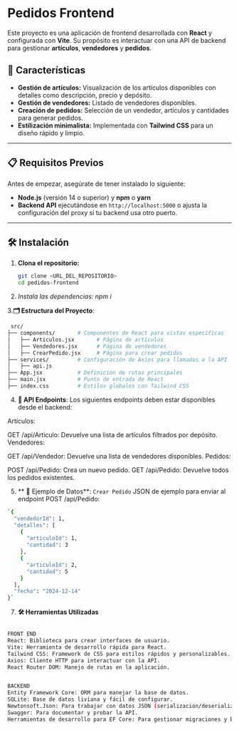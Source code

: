 # Pedidos Frontend

Este proyecto es una aplicación de frontend desarrollada con **React** y configurada con **Vite**. Su propósito es interactuar con una API de backend para gestionar **artículos**, **vendedores** y **pedidos**.

## 🚀 Características

- **Gestión de artículos:** Visualización de los artículos disponibles con detalles como descripción, precio y depósito.
- **Gestión de vendedores:** Listado de vendedores disponibles.
- **Creación de pedidos:** Selección de un vendedor, artículos y cantidades para generar pedidos.
- **Estilización minimalista:** Implementada con **Tailwind CSS** para un diseño rápido y limpio.

---

## 📋 Requisitos Previos

Antes de empezar, asegúrate de tener instalado lo siguiente:

- **Node.js** (versión 14 o superior) y **npm** o **yarn**
- **Backend API** ejecutándose en `http://localhost:5000` o ajusta la configuración del proxy si tu backend usa otro puerto.

---

## 🛠️ Instalación

1. **Clona el repositorio:**
   ```bash
   git clone <URL_DEL_REPOSITORIO>
   cd pedidos-frontend
2. **Instala las dependencias:* npm i*

3.**🗂️ Estructura del Proyecto**:

```bash
 src/
├── components/       # Componentes de React para vistas específicas
│   ├── Articulos.jsx       # Página de artículos
│   ├── Vendedores.jsx      # Página de vendedores
│   ├── CrearPedido.jsx     # Página para crear pedidos
├── services/         # Configuración de Axios para llamadas a la API
│   ├── api.js
├── App.jsx           # Definición de rutas principales
├── main.jsx          # Punto de entrada de React
├── index.css         # Estilos globales con Tailwind CSS
```

4. **🔗 API Endpoints**:
Los siguientes endpoints deben estar disponibles desde el backend:

Artículos:

GET /api/Articulo: Devuelve una lista de artículos filtrados por depósito.
Vendedores:

GET /api/Vendedor: Devuelve una lista de vendedores disponibles.
Pedidos:

POST /api/Pedido: Crea un nuevo pedido.
GET /api/Pedido: Devuelve todos los pedidos existentes.

5. ** 🧪 Ejemplo de Datos**:
`Crear Pedido`
JSON de ejemplo para enviar al endpoint POST /api/Pedido:
```bash
`{
  "vendedorId": 1,
  "detalles": [
    {
      "articuloId": 1,
      "cantidad": 3
    },
    {
      "articuloId": 2,
      "cantidad": 5
    }
  ],
  "fecha": "2024-12-14"
}`
```
7. **🛠️ Herramientas Utilizadas**
```bash

FRONT END
React: Biblioteca para crear interfaces de usuario.
Vite: Herramienta de desarrollo rápida para React.
Tailwind CSS: Framework de CSS para estilos rápidos y personalizables.
Axios: Cliente HTTP para interactuar con la API.
React Router DOM: Manejo de rutas en la aplicación.
```
```bash

BACKEND
Entity Framework Core: ORM para manejar la base de datos.
SQLite: Base de datos liviana y fácil de configurar.
Newtonsoft.Json: Para trabajar con datos JSON (serialización/deserialización).
Swagger: Para documentar y probar la API.
Herramientas de desarrollo para EF Core: Para gestionar migraciones y base de datos
```

